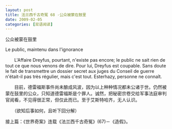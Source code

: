 ```yaml
---
layout: post
title: 法兰西千古奇冤 68 -公众被蒙在鼓里
date: 2009-02-05
categories: [双语阅读]  
---
```


公众被蒙在鼓里

Le public, maintenu dans l'ignorance

　　L'Affaire Dreyfus, pourtant, n'existe pas encore; le public ne sait rien de tout ce que nous venons de dire. Pour lui, Dreyfus est coupable. Sans doute le fait de transmettre un dossier secret aux juges du Conseil de guerre n'était-il pas très régulier, mais c'est tout. Esterhazy, personne ne connaît.



　　目前，德雷福斯事件尚未酿成风波，因为以上种种情况都未公诸于世。仍然被蒙在鼓里的公众，只知道德雷福斯是个罪人。诚然，把秘密宗卷交给军事法庭审判官阅看，不见得很正常，但仅此而已。至于艾斯特哈齐，无人认识。



　　（欲知后事如何，且听下回分解）

接上篇：《世界奇案》连载《法兰西千古奇冤》(67)－《造假》。
